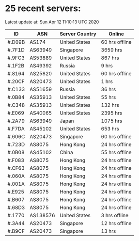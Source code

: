 # 25 recent servers:

Latest update at: Sun Apr 12 11:10:13 UTC 2020

| ID | ASN | Server Country | Online |
| -- | --- | -------------- | ------ |
| #.D09B | AS174 | United States | 60 hrs offline |
| #.7F1D | AS63949 | Singapore | 3659 hrs |
| #.9FC3 | AS53889 | United States | 867 hrs |
| #.1F2B | AS49392 | Russia | 9 hrs |
| #.8164 | AS25820 | United States | 60 hrs offline |
| #.20CF | AS20473 | United States | 1 hrs |
| #.C133 | AS51659 | Russia | 36 hrs |
| #.0B84 | AS35913 | United States | 55 hrs |
| #.C348 | AS35913 | United States | 132 hrs |
| #.E069 | AS40065 | United States | 2395 hrs |
| #.2A79 | AS63949 | Japan | 1075 hrs |
| #.F7DA | AS45102 | United States | 653 hrs |
| #.606C | AS20473 | Singapore | 60 hrs offline |
| #.723D | AS8075 | Hong Kong | 24 hrs offline |
| #.0B08 | AS45102 | China | 55 hrs offline |
| #.F083 | AS8075 | Hong Kong | 24 hrs offline |
| #.CF63 | AS8075 | Hong Kong | 24 hrs offline |
| #.060A | AS8075 | Hong Kong | 24 hrs offline |
| #.001A | AS8075 | Hong Kong | 24 hrs offline |
| #.E925 | AS8075 | Hong Kong | 24 hrs offline |
| #.B607 | AS8075 | Hong Kong | 24 hrs offline |
| #.68D3 | AS8075 | Hong Kong | 24 hrs offline |
| #.1770 | AS138576 | United States | 3 hrs offline |
| #.3A44 | AS20473 | Singapore | 12 hrs offline |
| #.B9CF | AS20473 | Singapore | 13 hrs |


